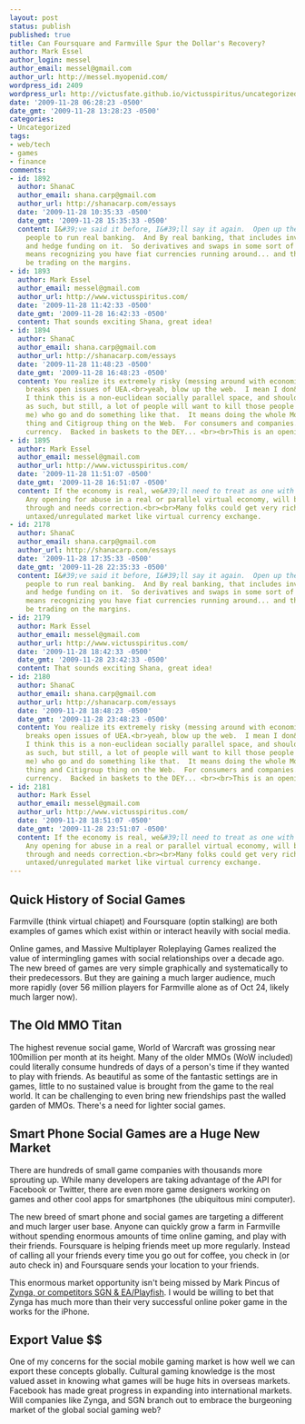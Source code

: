 ```yaml
---
layout: post
status: publish
published: true
title: Can Foursquare and Farmville Spur the Dollar's Recovery?
author: Mark Essel
author_login: messel
author_email: messel@gmail.com
author_url: http://messel.myopenid.com/
wordpress_id: 2409
wordpress_url: http://victusfate.github.io/victusspiritus/uncategorized/2009/11/28/can-foursquare-and-farmville-spur-the-dollars-recovery/
date: '2009-11-28 06:28:23 -0500'
date_gmt: '2009-11-28 13:28:23 -0500'
categories:
- Uncategorized
tags:
- web/tech
- games
- finance
comments:
- id: 1892
  author: ShanaC
  author_email: shana.carp@gmail.com
  author_url: http://shanacarp.com/essays
  date: '2009-11-28 10:35:33 -0500'
  date_gmt: '2009-11-28 15:35:33 -0500'
  content: I&#39;ve said it before, I&#39;ll say it again.  Open up the API, and allow
    people to run real banking.  And By real banking, that includes investment banking
    and hedge funding on it.  So derivatives and swaps in some sort of regulated environment.  it
    means recognizing you have fiat currencies running around... and that you should
    be trading on the margins.
- id: 1893
  author: Mark Essel
  author_email: messel@gmail.com
  author_url: http://www.victusspiritus.com/
  date: '2009-11-28 11:42:33 -0500'
  date_gmt: '2009-11-28 16:42:33 -0500'
  content: That sounds exciting Shana, great idea!
- id: 1894
  author: ShanaC
  author_email: shana.carp@gmail.com
  author_url: http://shanacarp.com/essays
  date: '2009-11-28 11:48:23 -0500'
  date_gmt: '2009-11-28 16:48:23 -0500'
  content: You realize its extremely risky (messing around with economies?) and possibly
    breaks open issues of UEA.<br>yeah, blow up the web.  I mean I don&#39;t mind,
    I think this is a non-euclidean socially parallel space, and should be treated
    as such, but still, a lot of people will want to kill those people (including
    me) who go and do something like that.  It means doing the whole Morgan Stanley
    thing and Citigroup thing on the Web.  For consumers and companies.  with Web
    currency.  Backed in baskets to the DEY... <br><br>This is an opening for a screwup...
- id: 1895
  author: Mark Essel
  author_email: messel@gmail.com
  author_url: http://www.victusspiritus.com/
  date: '2009-11-28 11:51:07 -0500'
  date_gmt: '2009-11-28 16:51:07 -0500'
  content: If the economy is real, we&#39;ll need to treat as one with regulations.
    Any opening for abuse in a real or parallel virtual economy, will be railroaded
    through and needs correction.<br><br>Many folks could get very rich off of an
    untaxed/unregulated market like virtual currency exchange.
- id: 2178
  author: ShanaC
  author_email: shana.carp@gmail.com
  author_url: http://shanacarp.com/essays
  date: '2009-11-28 17:35:33 -0500'
  date_gmt: '2009-11-28 22:35:33 -0500'
  content: I&#39;ve said it before, I&#39;ll say it again.  Open up the API, and allow
    people to run real banking.  And By real banking, that includes investment banking
    and hedge funding on it.  So derivatives and swaps in some sort of regulated environment.  it
    means recognizing you have fiat currencies running around... and that you should
    be trading on the margins.
- id: 2179
  author: Mark Essel
  author_email: messel@gmail.com
  author_url: http://www.victusspiritus.com/
  date: '2009-11-28 18:42:33 -0500'
  date_gmt: '2009-11-28 23:42:33 -0500'
  content: That sounds exciting Shana, great idea!
- id: 2180
  author: ShanaC
  author_email: shana.carp@gmail.com
  author_url: http://shanacarp.com/essays
  date: '2009-11-28 18:48:23 -0500'
  date_gmt: '2009-11-28 23:48:23 -0500'
  content: You realize its extremely risky (messing around with economies?) and possibly
    breaks open issues of UEA.<br>yeah, blow up the web.  I mean I don&#39;t mind,
    I think this is a non-euclidean socially parallel space, and should be treated
    as such, but still, a lot of people will want to kill those people (including
    me) who go and do something like that.  It means doing the whole Morgan Stanley
    thing and Citigroup thing on the Web.  For consumers and companies.  with Web
    currency.  Backed in baskets to the DEY... <br><br>This is an opening for a screwup...
- id: 2181
  author: Mark Essel
  author_email: messel@gmail.com
  author_url: http://www.victusspiritus.com/
  date: '2009-11-28 18:51:07 -0500'
  date_gmt: '2009-11-28 23:51:07 -0500'
  content: If the economy is real, we&#39;ll need to treat as one with regulations.
    Any opening for abuse in a real or parallel virtual economy, will be railroaded
    through and needs correction.<br><br>Many folks could get very rich off of an
    untaxed/unregulated market like virtual currency exchange.
---
```

<h2>Quick History of Social Games</h2>
<p>Farmville (think virtual chiapet) and Foursquare (optin stalking) are both examples of games which exist within or interact heavily with social media. </p>
<p>Online games, and Massive Multiplayer Roleplaying Games realized the value of intermingling games with social relationships over a decade ago. The new breed of games are very simple graphically and systematically to their predecessors. But they are gaining a much larger audience, much more rapidly (over 56 million players for Farmville alone as of Oct 24, likely much larger now).</p>
<h2>The Old MMO Titan</h2>
<p>The highest revenue social game, World of Warcraft was grossing near 100million per month at its height. Many of the older MMOs (WoW included) could literally consume hundreds of days of a person's time if they wanted to play with friends. As beautiful as some of the fantastic settings are in games, little to no sustained value is brought from the game to the real world. It can be challenging to even bring new friendships past the walled garden of MMOs. There's a need for lighter social games.  </p>
<h2>Smart Phone Social Games are a Huge New Market</h2>
<p>There are hundreds of small game companies with thousands more sprouting up. While many developers are taking advantage of the API for Facebook or Twitter, there are even more game designers working on games and other cool apps for smartphones (the ubiquitous mini computer). </p>
<p>The new breed of smart phone and social games are targeting a different and much larger user base. Anyone can quickly grow a farm in Farmville without spending enormous amounts of time online gaming, and play with their friends. Foursquare is helping friends meet up more regularly. Instead of calling all your friends every time you go out for coffee, you check in (or auto check in) and Foursquare sends your location to your friends.</p>
<p>This enormous market opportunity isn't being missed by Mark Pincus of<br />
<a href="http://www.pocketgamer.biz/r/PG.Biz/Zynga+news/news.asp?c=10943">Zynga, or competitors SGN & EA/Playfish</a>. I would be willing to bet that Zynga has much more than their very successful online poker game in the works for the iPhone.</p>
<h2>Export Value $$</h2>
<p>One of my concerns for the social mobile gaming market is how well we can export these concepts globally. Cultural gaming knowledge is the most valued asset in knowing what games will be huge hits in overseas markets. Facebook has made great progress in expanding into international markets. Will companies like Zynga, and SGN branch out to embrace the burgeoning market of the global social gaming web?</p>
